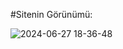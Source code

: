 #Sitenin Görünümü:

![2024-06-27 18-36-48](https://github.com/Meguzeldere/solar-tech/assets/77119747/e4d6698f-5d20-4405-b384-a4fe23f9d621)
